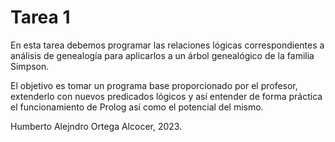 # Tarea 1

En esta tarea debemos programar las relaciones lógicas correspondientes a
análisis de genealogía para aplicarlos a un árbol genealógico de la familia
Simpson.

El objetivo es tomar un programa base proporcionado por el profesor, extenderlo
con nuevos predicados lógicos y así entender de forma práctica el funcionamiento
de Prolog así como el potencial del mismo.

Humberto Alejndro Ortega Alcocer, 2023.
